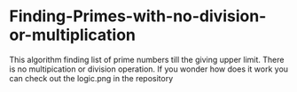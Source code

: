 # Finding-Primes-with-no-division-or-multiplication
This algorithm finding list of prime numbers till the giving upper limit. There is no multipication or division operation. If you wonder how does it work you can check out the logic.png in the repository
